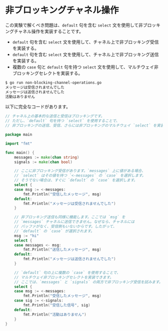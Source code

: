 # 非ブロッキングチャネル操作

この実験で解くべき問題は、`default` 句を含む `select` 文を使用して非ブロッキングチャネル操作を実装することです。

- `default` 句を含む `select` 文を使用して、チャネル上で非ブロッキング受信を実装する。
- `default` 句を含む `select` 文を使用して、チャネル上で非ブロッキング送信を実装する。
- 複数の `case` 句と `default` 句を持つ `select` 文を使用して、マルチウェイ非ブロッキングセレクトを実装する。

```sh
$ go run non-blocking-channel-operations.go
メッセージは受信されませんでした
メッセージは送信されませんでした
活動はありません
```

以下に完全なコードがあります。

```go
// チャネル上の基本的な送信と受信はブロッキングです。
// ただし、`default` 句を持つ `select` を使用することで、
// 非ブロッキングの送信、受信、さらには非ブロッキングのマルチウェイ `select` を実装できます。

package main

import "fmt"

func main() {
	messages := make(chan string)
	signals := make(chan bool)

	// ここに非ブロッキング受信があります。`messages` 上に値がある場合、
	// `select` はその値を持つ `<-messages` の `case` を選択します。
	// そうでない場合は、すぐに `default` の `case` を選択します。
	select {
	case msg := <-messages:
		fmt.Println("受信したメッセージ", msg)
	default:
		fmt.Println("メッセージは受信されませんでした")
	}

	// 非ブロッキング送信も同様に機能します。ここでは `msg` を
	// `messages` チャネルに送信できません。なぜなら、チャネルには
	// バッファがなく、受信側もいないからです。したがって、
	// `default` の `case` が選択されます。
	msg := "hi"
	select {
	case messages <- msg:
		fmt.Println("送信したメッセージ", msg)
	default:
		fmt.Println("メッセージは送信されませんでした")
	}

	// `default` 句の上に複数の `case` を使用することで、
	// マルチウェイ非ブロッキングセレクトを実装できます。
	// ここでは、`messages` と `signals` の両方で非ブロッキング受信を試みます。
	select {
	case msg := <-messages:
		fmt.Println("受信したメッセージ", msg)
	case sig := <-signals:
		fmt.Println("受信した信号", sig)
	default:
		fmt.Println("活動はありません")
	}
}

```
